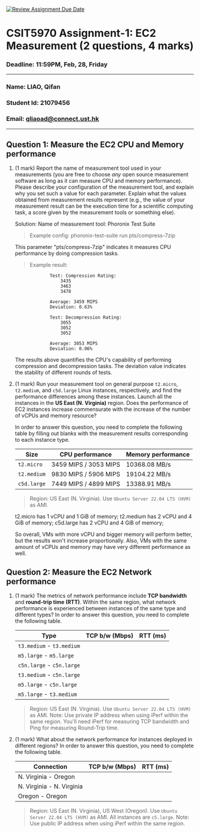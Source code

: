 [![Review Assignment Due Date](https://classroom.github.com/assets/deadline-readme-button-22041afd0340ce965d47ae6ef1cefeee28c7c493a6346c4f15d667ab976d596c.svg)](https://classroom.github.com/a/IAASVEAZ)
# CSIT5970 Assignment-1: EC2 Measurement (2 questions, 4 marks)

### Deadline: 11:59PM, Feb, 28, Friday

---

### Name: LIAO, Qifan
### Student Id: 21079456
### Email: qliaoad@connect.ust.hk

---

## Question 1: Measure the EC2 CPU and Memory performance

1. (1 mark) Report the name of measurement tool used in your measurements (you are free to choose *any* open source measurement software as long as it can measure CPU and memory performance). Please describe your configuration of the measurement tool, and explain why you set such a value for each parameter. Explain what the values obtained from measurement results represent (e.g., the value of your measurement result can be the execution time for a scientific computing task, a score given by the measurement tools or something else).

    Solution:
    Name of measurement tool: Phoronix Test Suite

    > Example config: phoronix-test-suite run pts/compress-7zip

    This parameter "pts/compress-7zip" indicates it measures CPU performance by doing compression tasks.
    
    > Example result: 

                    Test: Compression Rating:
                        3435
                        3463
                        3478

                    Average: 3459 MIPS
                    Deviation: 0.63%

                    Test: Decompression Rating:
                        3055
                        3052
                        3052

                    Average: 3053 MIPS
                    Deviation: 0.06%
    The results above quantifies the CPU's capability of performing compression and decompression tasks. The deviation value indicates the stability of different rounds of tests.

2. (1 mark) Run your measurement tool on general purpose `t2.micro`, `t2.medium`, and `c5d.large` Linux instances, respectively, and find the performance differences among these instances. Launch all the instances in the **US East (N. Virginia)** region. Does the performance of EC2 instances increase commensurate with the increase of the number of vCPUs and memory resource?

    In order to answer this question, you need to complete the following table by filling out blanks with the measurement results corresponding to each instance type.

    | Size        |    CPU performance    | Memory performance |
    | ----------- | --------------------- | ------------------ |
    | `t2.micro`  | 3459 MIPS / 3053 MIPS |    10368.08 MB/s   |
    | `t2.medium` | 9830 MIPS / 5906 MIPS |    19104.22 MB/s   | 
    | `c5d.large` | 7449 MIPS / 4899 MIPS |    13388.91 MB/s   |

    > Region: US East (N. Virginia). Use `Ubuntu Server 22.04 LTS (HVM)` as AMI.

    t2.micro  has 1 vCPU and 1 GiB of memory;
    t2.medium has 2 vCPU and 4 GiB of memory;
    c5d.large has 2 vCPU and 4 GiB of memory;

    So overall, VMs with more vCPU and bigger memory will perform better, but the results won't increase proportionally. Also, VMs with the same amount of vCPUs and memory may have very different performance as well.

## Question 2: Measure the EC2 Network performance

1. (1 mark) The metrics of network performance include **TCP bandwidth** and **round-trip time (RTT)**. Within the same region, what network performance is experienced between instances of the same type and different types? In order to answer this question, you need to complete the following table.

    | Type                      | TCP b/w (Mbps) | RTT (ms) |
    | ------------------------- | -------------- | -------- |
    | `t3.medium` - `t3.medium` |                |          |
    | `m5.large` - `m5.large`   |                |          |
    | `c5n.large` - `c5n.large` |                |          |
    | `t3.medium` - `c5n.large` |                |          |
    | `m5.large` - `c5n.large`  |                |          |
    | `m5.large` - `t3.medium`  |                |          |

    > Region: US East (N. Virginia). Use `Ubuntu Server 22.04 LTS (HVM)` as AMI. Note: Use private IP address when using iPerf within the same region. You'll need iPerf for measuring TCP bandwidth and Ping for measuring Round-Trip time.

2. (1 mark) What about the network performance for instances deployed in different regions? In order to answer this question, you need to complete the following table.

    | Connection                | TCP b/w (Mbps) | RTT (ms) |
    | ------------------------- | -------------- | -------- |
    | N. Virginia - Oregon      |                |          |
    | N. Virginia - N. Virginia |                |          |
    | Oregon - Oregon           |                |          |
 
    > Region: US East (N. Virginia), US West (Oregon). Use `Ubuntu Server 22.04 LTS (HVM)` as AMI. All instances are `c5.large`. Note: Use public IP address when using iPerf within the same region.
